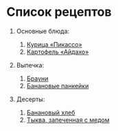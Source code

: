 # Список рецептов

1. Основные блюда:
   1. [Курица «Пикассо»](chicken_picasso.md)
   2. [Картофель «Айдахо»](idaho_potatoes.md)

2. Выпечка:
   1. [Брауни](brownie.md)
   2. [Банановые панкейки](banana_pancakes.md)

3. Десерты:
   1. [Банановый хлеб](banana_bread.txt)
   2. [Тыква, запеченная с медом](pumpkin_honey.md)